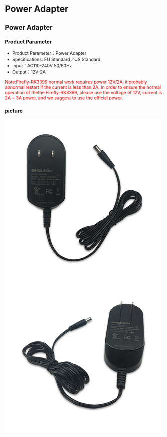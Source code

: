 # Power Adapter
## Power Adapter
### Product Parameter
* Product Parameter：Power Adapter
* Specifications: EU Standard／US Standard
* Input：AC110-240V 50/60Hz
* Output：12V-2A  

<font color=#ff0000>Note:Firefly-RK3399 normal work requires power 12V/2A, it probably abnormal restart if the current is less than 2A. In order to ensure the normal operation of thethe Firefly-RK3399, please use the voltage of 12V, current is 2A ~ 3A power, and we suggest to use the official power.</font>
### picture
![](img/Power_12v_pic1.jpg)
![](img/Power_12v_pic2.jpg)


